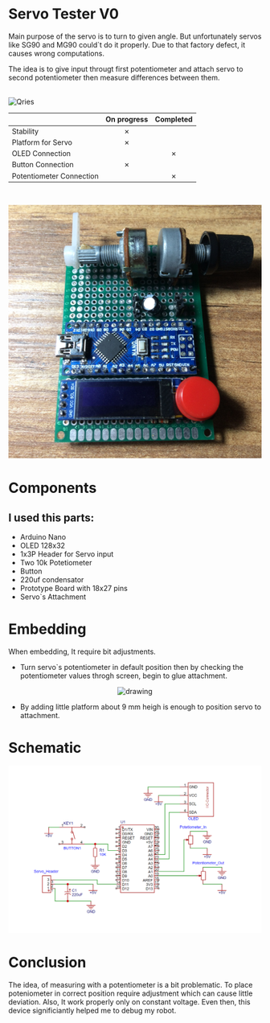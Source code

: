 # Servo Tester V0

Main purpose of the servo is to turn to given angle. But unfortunately servos like SG90 and MG90 could`t do it properly. Due to that factory defect, it causes wrong computations. 

The idea is to give input througt first potentiometer and attach servo to second potentiometer then measure differences between them.

<a >
    <br>
    <img alt="Qries" src="https://img.shields.io/static/v1?label=Project%20Status&message=Under%20Development&color=yellow&?style=for-the-badge"
    width=280 height=30>
    <br>
 </a>

|                          | On progress | Completed |
| ------------------------ | :---------: | :-------: |
| Stability                |   &cross;   |           |
| Platform for Servo       |   &cross;   |           |
| OLED Connection          |             |  &cross;  |
| Button Connection        |   &cross;   |           |
| Potentiometer Connection |             |  &cross;  |

<br>

![picture](images/IMG_2179.JPG)
# Components

## I used this parts:
- Arduino Nano 
- OLED 128x32
- 1x3P Header for Servo input
- Two 10k Potetiometer
- Button  
- 220uf condensator 
- Prototype Board with 18x27 pins
- Servo`s Attachment
 
# Embedding

When embedding, It require bit adjustments. 
  - Turn servo`s potentiometer in default position then by checking the potentiometer values throgh screen, begin to glue attachment. 
<p align ="center">
   <img src="video/Servotester2.gif" alt="drawing" width="80%"/>
</p>

   - By adding little platform about 9 mm heigh is enough to position servo to attachment.

# Schematic

<img src= "images/Schematic.png">
<br>

# Conclusion

The idea, of measuring with a potentiometer is a bit problematic. To place poteniometer in correct position require adjustment which can cause little deviation. Also, It work properly only on constant voltage. Even then, this device significiantly helped me to debug my robot. 

